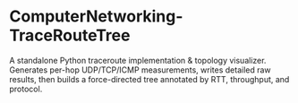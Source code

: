 # ComputerNetworking-TraceRouteTree
A standalone Python traceroute implementation &amp; topology visualizer. Generates per-hop UDP/TCP/ICMP measurements, writes detailed raw results, then builds a force-directed tree annotated by RTT, throughput, and protocol.
